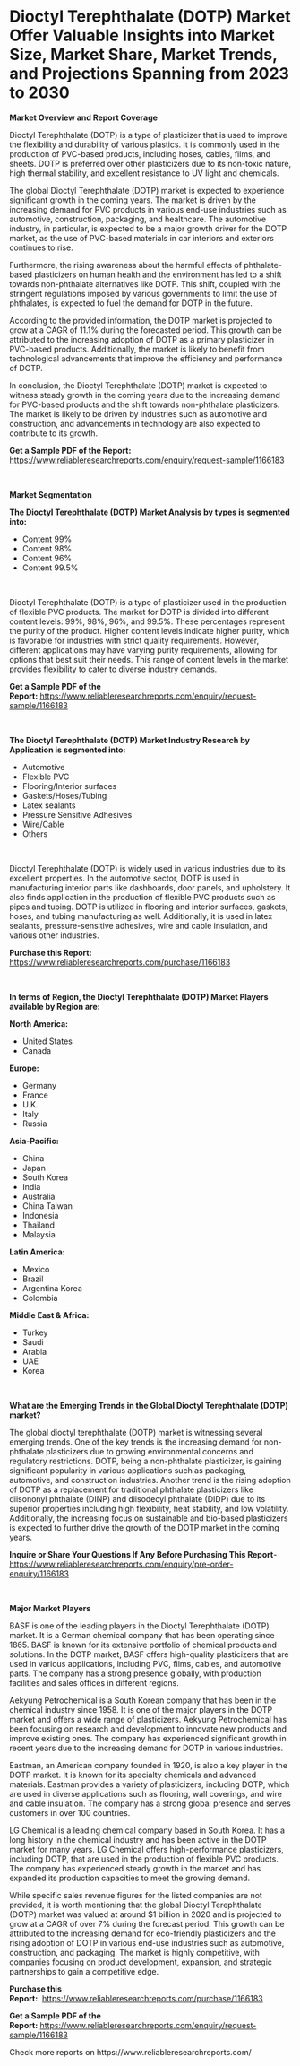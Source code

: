 <p><h1>Dioctyl Terephthalate (DOTP) Market Offer Valuable Insights into Market Size, Market Share, Market Trends, and Projections Spanning from 2023 to 2030</h1></p><p><strong>Market Overview and Report Coverage</strong></p>
<p><p>Dioctyl Terephthalate (DOTP) is a type of plasticizer that is used to improve the flexibility and durability of various plastics. It is commonly used in the production of PVC-based products, including hoses, cables, films, and sheets. DOTP is preferred over other plasticizers due to its non-toxic nature, high thermal stability, and excellent resistance to UV light and chemicals.</p><p>The global Dioctyl Terephthalate (DOTP) market is expected to experience significant growth in the coming years. The market is driven by the increasing demand for PVC products in various end-use industries such as automotive, construction, packaging, and healthcare. The automotive industry, in particular, is expected to be a major growth driver for the DOTP market, as the use of PVC-based materials in car interiors and exteriors continues to rise.</p><p>Furthermore, the rising awareness about the harmful effects of phthalate-based plasticizers on human health and the environment has led to a shift towards non-phthalate alternatives like DOTP. This shift, coupled with the stringent regulations imposed by various governments to limit the use of phthalates, is expected to fuel the demand for DOTP in the future.</p><p>According to the provided information, the DOTP market is projected to grow at a CAGR of 11.1% during the forecasted period. This growth can be attributed to the increasing adoption of DOTP as a primary plasticizer in PVC-based products. Additionally, the market is likely to benefit from technological advancements that improve the efficiency and performance of DOTP.</p><p>In conclusion, the Dioctyl Terephthalate (DOTP) market is expected to witness steady growth in the coming years due to the increasing demand for PVC-based products and the shift towards non-phthalate plasticizers. The market is likely to be driven by industries such as automotive and construction, and advancements in technology are also expected to contribute to its growth.</p></p>
<p><strong>Get a Sample PDF of the Report:</strong> <a href="https://www.reliableresearchreports.com/enquiry/request-sample/1166183">https://www.reliableresearchreports.com/enquiry/request-sample/1166183</a></p>
<p>&nbsp;</p>
<p><strong>Market Segmentation</strong></p>
<p><strong>The Dioctyl Terephthalate (DOTP) Market Analysis by types is segmented into:</strong></p>
<p><ul><li>Content 99%</li><li>Content 98%</li><li>Content 96%</li><li>Content 99.5%</li></ul></p>
<p>&nbsp;</p>
<p><p>Dioctyl Terephthalate (DOTP) is a type of plasticizer used in the production of flexible PVC products. The market for DOTP is divided into different content levels: 99%, 98%, 96%, and 99.5%. These percentages represent the purity of the product. Higher content levels indicate higher purity, which is favorable for industries with strict quality requirements. However, different applications may have varying purity requirements, allowing for options that best suit their needs. This range of content levels in the market provides flexibility to cater to diverse industry demands.</p></p>
<p><strong>Get a Sample PDF of the Report:</strong>&nbsp;<a href="https://www.reliableresearchreports.com/enquiry/request-sample/1166183">https://www.reliableresearchreports.com/enquiry/request-sample/1166183</a></p>
<p>&nbsp;</p>
<p><strong>The Dioctyl Terephthalate (DOTP) Market Industry Research by Application is segmented into:</strong></p>
<p><ul><li>Automotive</li><li>Flexible PVC</li><li>Flooring/Interior surfaces</li><li>Gaskets/Hoses/Tubing</li><li>Latex sealants</li><li>Pressure Sensitive Adhesives</li><li>Wire/Cable</li><li>Others</li></ul></p>
<p>&nbsp;</p>
<p><p>Dioctyl Terephthalate (DOTP) is widely used in various industries due to its excellent properties. In the automotive sector, DOTP is used in manufacturing interior parts like dashboards, door panels, and upholstery. It also finds application in the production of flexible PVC products such as pipes and tubing. DOTP is utilized in flooring and interior surfaces, gaskets, hoses, and tubing manufacturing as well. Additionally, it is used in latex sealants, pressure-sensitive adhesives, wire and cable insulation, and various other industries.</p></p>
<p><strong>Purchase this Report:</strong>&nbsp; <a href="https://www.reliableresearchreports.com/purchase/1166183">https://www.reliableresearchreports.com/purchase/1166183</a></p>
<p>&nbsp;</p>
<p><strong>In terms of Region, the Dioctyl Terephthalate (DOTP) Market Players available by Region are:</strong></p>
<p>
    <p> <strong> North America: </strong>
        <ul>
            <li>United States</li>
            <li>Canada</li>
        </ul>
        </p> 
    <p> <strong> Europe: </strong>
        <ul>
            <li>Germany</li>
            <li>France</li>
            <li>U.K.</li>
            <li>Italy</li>
            <li>Russia</li>
        </ul>
        </p> 
    <p> <strong> Asia-Pacific: </strong>
        <ul>
            <li>China</li>
            <li>Japan</li>
            <li>South Korea</li>
            <li>India</li>
            <li>Australia</li>
            <li>China Taiwan</li>
            <li>Indonesia</li>
            <li>Thailand</li>
            <li>Malaysia</li>
        </ul>
        </p> 
    <p> <strong> Latin America: </strong>
        <ul>
            <li>Mexico</li>
            <li>Brazil</li>
            <li>Argentina Korea</li>
            <li>Colombia</li>
        </ul>
        </p> 
    <p> <strong> Middle East & Africa: </strong>
        <ul>
            <li>Turkey</li>
            <li>Saudi</li>
            <li>Arabia</li>
            <li>UAE</li>
            <li>Korea</li>
        </ul>
    </p>
    </p>
<p>&nbsp;</p>
<p><strong>What are the Emerging Trends in the Global Dioctyl Terephthalate (DOTP) market?</strong></p>
<p><p>The global dioctyl terephthalate (DOTP) market is witnessing several emerging trends. One of the key trends is the increasing demand for non-phthalate plasticizers due to growing environmental concerns and regulatory restrictions. DOTP, being a non-phthalate plasticizer, is gaining significant popularity in various applications such as packaging, automotive, and construction industries. Another trend is the rising adoption of DOTP as a replacement for traditional phthalate plasticizers like diisononyl phthalate (DINP) and diisodecyl phthalate (DIDP) due to its superior properties including high flexibility, heat stability, and low volatility. Additionally, the increasing focus on sustainable and bio-based plasticizers is expected to further drive the growth of the DOTP market in the coming years.</p></p>
<p><strong>Inquire or Share Your Questions If Any Before Purchasing This Report</strong>- <a href="https://www.reliableresearchreports.com/enquiry/pre-order-enquiry/1166183">https://www.reliableresearchreports.com/enquiry/pre-order-enquiry/1166183</a></p>
<p>&nbsp;</p>
<p><strong>Major Market Players</strong></p>
<p><p>BASF is one of the leading players in the Dioctyl Terephthalate (DOTP) market. It is a German chemical company that has been operating since 1865. BASF is known for its extensive portfolio of chemical products and solutions. In the DOTP market, BASF offers high-quality plasticizers that are used in various applications, including PVC, films, cables, and automotive parts. The company has a strong presence globally, with production facilities and sales offices in different regions.</p><p>Aekyung Petrochemical is a South Korean company that has been in the chemical industry since 1958. It is one of the major players in the DOTP market and offers a wide range of plasticizers. Aekyung Petrochemical has been focusing on research and development to innovate new products and improve existing ones. The company has experienced significant growth in recent years due to the increasing demand for DOTP in various industries.</p><p>Eastman, an American company founded in 1920, is also a key player in the DOTP market. It is known for its specialty chemicals and advanced materials. Eastman provides a variety of plasticizers, including DOTP, which are used in diverse applications such as flooring, wall coverings, and wire and cable insulation. The company has a strong global presence and serves customers in over 100 countries.</p><p>LG Chemical is a leading chemical company based in South Korea. It has a long history in the chemical industry and has been active in the DOTP market for many years. LG Chemical offers high-performance plasticizers, including DOTP, that are used in the production of flexible PVC products. The company has experienced steady growth in the market and has expanded its production capacities to meet the growing demand.</p><p>While specific sales revenue figures for the listed companies are not provided, it is worth mentioning that the global Dioctyl Terephthalate (DOTP) market was valued at around $1 billion in 2020 and is projected to grow at a CAGR of over 7% during the forecast period. This growth can be attributed to the increasing demand for eco-friendly plasticizers and the rising adoption of DOTP in various end-use industries such as automotive, construction, and packaging. The market is highly competitive, with companies focusing on product development, expansion, and strategic partnerships to gain a competitive edge.</p></p>
<p><strong>Purchase this Report:</strong>&nbsp;&nbsp;<a href="https://www.reliableresearchreports.com/purchase/1166183">https://www.reliableresearchreports.com/purchase/1166183</a></p>
<p></p>
<p><strong>Get a Sample PDF of the Report:</strong>&nbsp;<a href="https://www.reliableresearchreports.com/enquiry/request-sample/1166183">https://www.reliableresearchreports.com/enquiry/request-sample/1166183</a></p>
<p>Check more reports on https://www.reliableresearchreports.com/</p>
